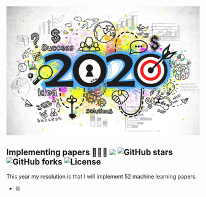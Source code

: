 <div align="center">
  <img src="https://github.com/benedekrozemberczki/resolutions-2020/blob/master/1200x800_goals-min.jpg">
</div>

## Implementing papers 👨🏻‍💻 ![](https://img.shields.io/badge/progress-0.0%25-green.svg) ![GitHub stars](https://img.shields.io/github/stars/benedekrozemberczki/resolutions-2020.svg?style=plastic) ![GitHub forks](https://img.shields.io/github/forks/benedekrozemberczki/resolutions-2020.svg?color=blue&style=plastic) ![License](https://img.shields.io/github/license/benedekrozemberczki/resolutions-2020.svg?color=blue&style=plastic)

This year my resolution is that I will implement 52 machine learning papers.

- [x] 
